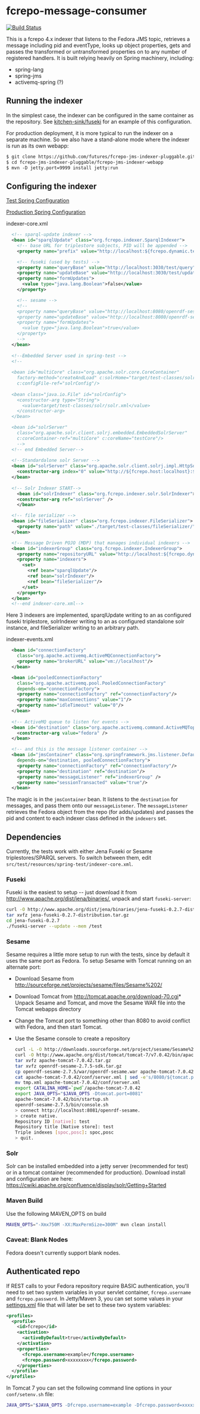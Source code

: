 fcrepo-message-consumer
=======================

[![Build Status](https://travis-ci.org/fcrepo4/fcrepo-message-consumer.png?branch=master)](https://travis-ci.org/fcrepo4/fcrepo-message-consumer)


This is a fcrepo 4.x indexer that listens to the Fedora JMS topic, retrieves a message including pid and eventType, looks up object properties, gets and passes the transformed or untransformed properties on to any number of registered handlers.  It is built relying heavily on Spring machinery, including:

* spring-lang
* spring-jms
* activemq-spring (?)


## Running the indexer

In the simplest case, the indexer can be configured in the same container as the repository.   See [kitchen-sink/fuseki](https://github.com/fcrepo4-labs/fcrepo-kitchen-sink/tree/fuseki) for an example of this configuration.

For production deployment, it is more typical to run the indexer on a separate machine.  So we also have a stand-alone mode where the indexer is run as its own webapp:

```xml
$ git clone https://github.com/futures/fcrepo-jms-indexer-pluggable.git
$ cd fcrepo-jms-indexer-pluggable/fcrepo-jms-indexer-webapp
$ mvn -D jetty.port=9999 install jetty:run
```

## Configuring the indexer

 [Test Spring Configuration](https://github.com/fcrepo4/fcrepo-message-consumer/tree/master/fcrepo-message-consumer-core/src/test/resources/spring-test)
 
 [Production Spring Configuration](https://github.com/fcrepo4/fcrepo-message-consumer/tree/master/fcrepo-message-consumer-webapp/src/main/resources/spring) 

indexer-core.xml
```xml
  <!-- sparql-update indexer -->
  <bean id="sparqlUpdate" class="org.fcrepo.indexer.SparqlIndexer">
    <!-- base URL for triplestore subjects, PID will be appended -->
    <property name="prefix" value="http://localhost:${fcrepo.dynamic.test.port:8080}/rest/objects/"/>

    <!-- fuseki (used by tests) -->
    <property name="queryBase" value="http://localhost:3030/test/query"/>
    <property name="updateBase" value="http://localhost:3030/test/update"/>
    <property name="formUpdates">
      <value type="java.lang.Boolean">false</value>
    </property>

    <!-- sesame -->
    <!--
    <property name="queryBase" value="http://localhost:8080/openrdf-sesame/repositories/test"/>
    <property name="updateBase" value="http://localhost:8080/openrdf-sesame/repositories/test/statements"/>
    <property name="formUpdates">
      <value type="java.lang.Boolean">true</value>
    </property>
    -->
  </bean>
  
  <!--Embedded Server used in spring-test -->
  <!--
  
  <bean id="multiCore" class="org.apache.solr.core.CoreContainer"
    factory-method="createAndLoad" c:solrHome="target/test-classes/solr"
    c:configFile-ref="solrConfig"/>
    
  <bean class="java.io.File" id="solrConfig">
    <constructor-arg type="String">
      <value>target/test-classes/solr/solr.xml</value>
    </constructor-arg>
  </bean>

  <bean id="solrServer"
    class="org.apache.solr.client.solrj.embedded.EmbeddedSolrServer"
    c:coreContainer-ref="multiCore" c:coreName="testCore"/>
    -->
  <!-- end Embedded Server-->
  
  <!--Standardalone solr Server -->
  <bean id="solrServer" class="org.apache.solr.client.solrj.impl.HttpSolrServer">
    <constructor-arg index="0" value="http://${fcrepo.host:localhost}:${solrIndexer.port:8983}/solr/" />
  </bean>
  
  <!-- Solr Indexer START-->
    <bean id="solrIndexer" class="org.fcrepo.indexer.solr.SolrIndexer">
    <constructor-arg ref="solrServer" />
    </bean>

  <!-- file serializer -->
  <bean id="fileSerializer" class="org.fcrepo.indexer.FileSerializer">
    <property name="path" value="./target/test-classes/fileSerializer/"/>
  </bean>

  <!-- Message Driven POJO (MDP) that manages individual indexers -->
  <bean id="indexerGroup" class="org.fcrepo.indexer.IndexerGroup">
    <property name="repositoryURL" value="http://localhost:${fcrepo.dynamic.test.port:8080}/rest/objects/" />
    <property name="indexers">
      <set>
        <ref bean="sparqlUpdate"/>
        <ref bean="solrIndexer"/>
        <ref bean="fileSerializer"/>
      </set>
    </property>
  </bean>
  <!--end indexer-core.xml-->
```

Here 3 indexers are implemented, sparqlUpdate writing to an as configured fuseki triplestore, solrIndexer writing to an as configured standalone solr instance, and fileSerializer writing to an arbitrary path.

indexer-events.xml
```xml
  <bean id="connectionFactory"
    class="org.apache.activemq.ActiveMQConnectionFactory">
    <property name="brokerURL" value="vm://localhost"/>
  </bean>

  <bean id="pooledConnectionFactory"
    class="org.apache.activemq.pool.PooledConnectionFactory"
    depends-on="connectionFactory">
    <property name="connectionFactory" ref="connectionFactory"/>
    <property name="maxConnections" value="1"/>
    <property name="idleTimeout" value="0"/>
  </bean>
  
  <!-- ActiveMQ queue to listen for events -->
  <bean id="destination" class="org.apache.activemq.command.ActiveMQTopic">
    <constructor-arg value="fedora" />
  </bean>

  <!-- and this is the message listener container -->
  <bean id="jmsContainer" class="org.springframework.jms.listener.DefaultMessageListenerContainer"
    depends-on="destination, pooledConnectionFactory">
    <property name="connectionFactory" ref="connectionFactory"/>
    <property name="destination" ref="destination"/>
    <property name="messageListener" ref="indexerGroup" />
    <property name="sessionTransacted" value="true"/>
  </bean>
```

The magic is in the ```jmsContainer``` bean. It listens to the ```destination``` for messages, and pass them onto our ```messageListener```.  The ```messageListener``` retrieves the Fedora object from the repo (for adds/updates) and passes the pid and content to each indexer class defined in the ```indexers``` set.

## Dependencies

Currently, the tests work with either Jena Fuseki or Sesame triplestores/SPARQL servers.  To switch between them, edit ```src/test/resources/spring-test/indexer-core.xml```.

### Fuseki
Fuseki is the easiest to setup -- just download it from http://www.apache.org/dist/jena/binaries/, unpack and start ```fuseki-server```:

``` sh
curl -O http://www.apache.org/dist/jena/binaries/jena-fuseki-0.2.7-distribution.tar.gz
tar xvfz jena-fuseki-0.2.7-distribution.tar.gz
cd jena-fuseki-0.2.7
./fuseki-server --update --mem /test
```

### Sesame

Sesame requires a little more setup to run with the tests, since by default it uses the same port as Fedora.  To setup Sesame with Tomcat running on an alternate port:

* Download Sesame from http://sourceforge.net/projects/sesame/files/Sesame%202/ 
* Download Tomcat from http://tomcat.apache.org/download-70.cgi* Unpack Sesame and Tomcat, and move the Sesame WAR file into the Tomcat webapps directory
* Change the Tomcat port to something other than 8080 to avoid conflict with Fedora, and then start Tomcat.
* Use the Sesame console to create a repository

    ``` sh
    curl -L -O http://downloads.sourceforge.net/project/sesame/Sesame%202/2.7.5/openrdf-sesame-2.7.5-sdk.tar.gz
    curl -O http://www.apache.org/dist/tomcat/tomcat-7/v7.0.42/bin/apache-tomcat-7.0.42.tar.gz
    tar xvfz apache-tomcat-7.0.42.tar.gz
    tar xvfz openrdf-sesame-2.7.5-sdk.tar.gz
    cp openrdf-sesame-2.7.5/war/openrdf-sesame.war apache-tomcat-7.0.42/webapps/
    cat apache-tomcat-7.0.42/conf/server.xml | sed -e's/8080/${tomcat.port}/' > tmp.xml
    mv tmp.xml apache-tomcat-7.0.42/conf/server.xml
    export CATALINA_HOME=`pwd`/apache-tomcat-7.0.42
    export JAVA_OPTS="$JAVA_OPTS -Dtomcat.port=8081"
    apache-tomcat-7.0.42/bin/startup.sh
    openrdf-sesame-2.7.5/bin/console.sh
    > connect http://localhost:8081/openrdf-sesame.
    > create native.
    Repository ID [native]: test
    Repository title [Native store]: test
    Triple indexes [spoc,posc]: spoc,posc
    > quit.
    ```

### Solr

Solr can be installed embedded into a jetty server (recommended for test) or in a tomcat container (recommended for production).  Download install and configuration are here: https://cwiki.apache.org/confluence/display/solr/Getting+Started

### Maven Build

Use the following MAVEN_OPTS on build

   ``` sh
   MAVEN_OPTS="-Xmx750M -XX:MaxPermSize=300M" mvn clean install
   ```

### Caveat: Blank Nodes

Fedora doesn't currently support blank nodes.

## Authenticated repo

If REST calls to your Fedora repository require BASIC authentication,
you'll need to set two system variables in your servlet container,
`fcrepo.username` and `fcrepo.password`. In Jetty/Maven 3, you can set
some values in your [settings.xml](https://maven.apache.org/settings.html)
file that will later be set to these two system variables:

``` xml
<profiles>
  <profile>
    <id>fcrepo</id>
    <activation>
      <activeByDefault>true</activeByDefault>
    </activation>
    <properties>
      <fcrepo.username>example</fcrepo.username>
      <fcrepo.password>xxxxxxxx</fcrepo.password>
    </properties>
  </profile>
</profiles>
```

In Tomcat 7 you can set the following command line options in
your `conf/setenv.sh` file:

``` sh
JAVA_OPTS="$JAVA_OPTS -Dfcrepo.username=example -Dfcrepo.password=xxxxxxxx "
```
